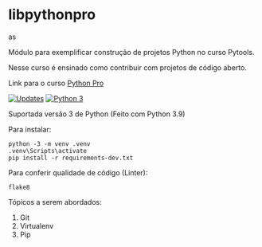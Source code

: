 # libpythonpro
as

Módulo para exemplificar construção de projetos Python no curso Pytools.

Nesse curso é ensinado como contribuir com projetos de código aberto.

Link para o curso [Python Pro](https://www.python.pro.br/)

[![Updates](https://pyup.io/repos/github/BusinessTest/libpythonpro/shield.svg)](https://pyup.io/repos/github/BusinessTest/libpythonpro/)
[![Python 3](https://pyup.io/repos/github/BusinessTest/libpythonpro/python-3-shield.svg)](https://pyup.io/repos/github/BusinessTest/libpythonpro/)

Suportada versão 3 de Python (Feito com Python 3.9)

Para instalar: 
```console
python -3 -m venv .venv
.venv\Scripts\activate
pip install -r requirements-dev.txt
```

Para conferir qualidade de código (Linter):
```console
flake8
```


Tópicos a serem abordados:
 1. Git
 2. Virtualenv
 3. Pip
